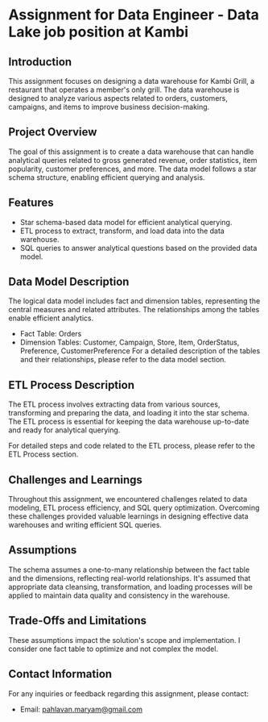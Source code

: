 # Assignment for Data Engineer - Data Lake job position at Kambi


## Introduction
This assignment focuses on designing a data warehouse for Kambi Grill, a restaurant that operates a member's only grill. The data warehouse is designed to analyze various aspects related to orders, customers, campaigns, and items to improve business decision-making.

## Project Overview
The goal of this assignment is to create a data warehouse that can handle analytical queries related to gross generated revenue, order statistics, item popularity, customer preferences, and more. The data model follows a star schema structure, enabling efficient querying and analysis.

## Features
- Star schema-based data model for efficient analytical querying.
- ETL process to extract, transform, and load data into the data warehouse.
- SQL queries to answer analytical questions based on the provided data model.

## Data Model Description
The logical data model includes fact and dimension tables, representing the central measures and related attributes. The relationships among the tables enable efficient analytics.

- Fact Table: Orders
- Dimension Tables: Customer, Campaign, Store, Item, OrderStatus, Preference, CustomerPreference
For a detailed description of the tables and their relationships, please refer to the data model section.

## ETL Process Description
The ETL process involves extracting data from various sources, transforming and preparing the data, and loading it into the star schema. The ETL process is essential for keeping the data warehouse up-to-date and ready for analytical querying.

For detailed steps and code related to the ETL process, please refer to the ETL Process section.

## Challenges and Learnings
Throughout this assignment, we encountered challenges related to data modeling, ETL process efficiency, and SQL query optimization. Overcoming these challenges provided valuable learnings in designing effective data warehouses and writing efficient SQL queries.


## Assumptions 
The schema assumes a one-to-many relationship between the fact table and the dimensions, reflecting real-world relationships.
It's assumed that appropriate data cleansing, transformation, and loading processes will be applied to maintain data quality and consistency in the warehouse.


## Trade-Offs and Limitations
These assumptions impact the solution's scope and implementation. I consider one fact table to optimize and not complex the model.


## Contact Information
For any inquiries or feedback regarding this assignment, please contact:
- Email: pahlavan.maryam@gmail.com
